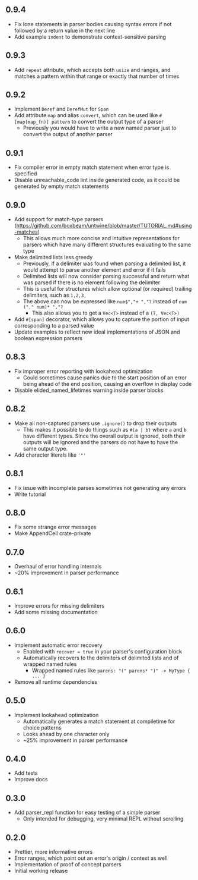 ## 0.9.4
- Fix lone statements in parser bodies causing syntax errors if not followed by a return value in the next line
- Add example `indent` to demonstrate context-sensitive parsing

## 0.9.3
- Add `repeat` attribute, which accepts both `usize` and ranges, and matches a pattern within that range or exactly that number of times

## 0.9.2
- Implement `Deref` and `DerefMut` for `Span`
- Add attribute `map` and alias `convert`, which can be used like `#[map(map_fn)] pattern` to convert the output type of a parser
  - Previously you would have to write a new named parser just to convert the output of another parser

## 0.9.1
- Fix compiler error in empty match statement when error type is specified
- Disable unreachable_code lint inside generated code, as it could be generated by empty match statements

## 0.9.0
- Add support for match-type parsers (https://github.com/boxbeam/untwine/blob/master/TUTORIAL.md#using-matches)
  - This allows much more concise and intuitive representations for parsers which have many different structures evaluating to the same type
- Make delimited lists less greedy
  - Previously, if a delimiter was found when parsing a delimited list, it would attempt to parse another element and error if it fails
  - Delimited lists will now consider parsing successful and return what was parsed if there is no element following the delimiter
  - This is useful for structures which allow optional (or required) trailing delimiters, such as `1,2,3,`
  - The above can now be expressed like `num$","+ ","?` instead of `num ("," num)* ","?`
    - This also allows you to get a `Vec<T>` instead of a `(T, Vec<T>)`
- Add `#[span]` decorator, which allows you to capture the portion of input corresponding to a parsed value
- Update examples to reflect new ideal implementations of JSON and boolean expression parsers

## 0.8.3
- Fix improper error reporting with lookahead optimization
  - Could sometimes cause panics due to the start position of an error being ahead of the end position, causing an overflow in display code
- Disable elided_named_lifetimes warning inside parser blocks

## 0.8.2

- Make all non-captured parsers use `.ignore()` to drop their outputs
  - This makes it possible to do things such as `#(a | b)` where `a` and `b` have different types. Since the overall output is ignored, both their outputs will be ignored and the parsers do not have to have the same output type.
- Add character literals like `'"'`

## 0.8.1

- Fix issue with incomplete parses sometimes not generating any errors
- Write tutorial

## 0.8.0

- Fix some strange error messages
- Make AppendCell crate-private

## 0.7.0 

- Overhaul of error handling internals
- ~20% improvement in parser performance

## 0.6.1

- Improve errors for missing delimiters
- Add some missing documentation

## 0.6.0

- Implement automatic error recovery
  - Enabled with `recover = true` in your parser's configuration block
  - Automatically recovers to the delimiters of delimited lists and of wrapped named rules
    - Wrapped named rules like `parens: "(" parens* ")" -> MyType { ... }`
- Remove all runtime dependencies

## 0.5.0

- Implement lookahead optimization
  - Automatically generates a match statement at compiletime for choice patterns
  - Looks ahead by one character only
  - ~25% improvement in parser performance

## 0.4.0

- Add tests
- Improve docs

## 0.3.0

- Add parser_repl function for easy testing of a simple parser
  - Only intended for debugging, very minimal REPL without scrolling

## 0.2.0

- Prettier, more informative errors
- Error ranges, which point out an error's origin / context as well
- Implementation of proof of concept parsers
- Initial working release
